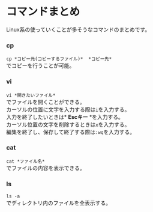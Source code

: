 # コマンドまとめ
Linux系の使っていくことが多そうなコマンドのまとめです。

### cp
`cp *コピー元(コピーするファイル)*  *コピー先* `  
でコピーを行うことが可能。

### vi
`vi *開きたいファイル* `  
でファイルを開くことができる。  
カーソルの位置に文字を入力する際は`i`を入力する。  
入力を終了したいときは* **Escキー** *を入力する。  
カーソル位置の文字を削除するときは`x`を入力する。  
編集を終了し、保存して終了する際は`:wq`を入力する。  

### cat
`cat *ファイル名*`  
でファイルの内容を表示できる。  

### ls
`ls -a`  
でディレクトリ内のファイルを全表示する。
